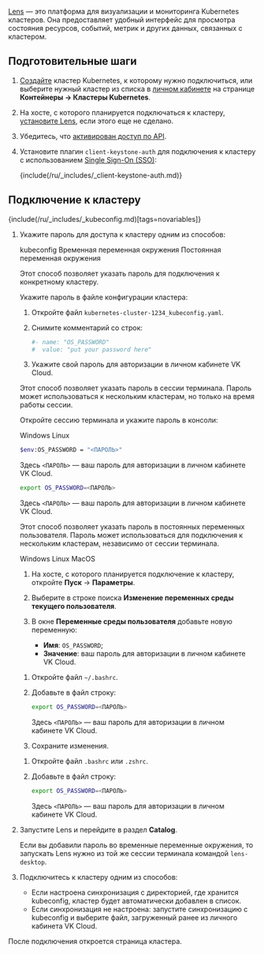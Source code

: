 [Lens](https://k8slens.dev/) — это платформа для визуализации и мониторинга Kubernetes кластеров.  Она предоставляет удобный интерфейс для просмотра состояния ресурсов, событий, метрик и других данных, связанных с кластером.

## Подготовительные шаги

1. [Создайте](../../service-management/create-cluster) кластер Kubernetes, к которому нужно подключиться, или выберите нужный кластер из списка в [личном кабинете](https://msk.cloud.vk.com/app/) на странице **Контейнеры → Кластеры Kubernetes**.
1. На хосте, с которого планируется подключаться к кластеру, [установите Lens](https://docs.k8slens.dev/getting-started/install-lens/), если этого еще не сделано.
1. Убедитесь, что [активирован доступ по API](/ru/tools-for-using-services/rest-api/enable-api#aktivaciya_dostupa_po_api).
1. Установите плагин `client-keystone-auth` для подключения к кластеру с использованием [Single Sign-On (SSO)](../../concepts/access-management):

   {include(/ru/_includes/_client-keystone-auth.md)}

## Подключение к кластеру

{include(/ru/_includes/_kubeconfig.md)[tags=novariables]}

1. Укажите пароль для доступа к кластеру одним из способов:

   <tabs>
   <tablist>
   <tab>kubeconfig</tab>
   <tab>Временная переменная окружения</tab>
   <tab>Постоянная переменная окружения</tab>
   </tablist>
   <tabpanel>

   Этот способ позволяет указать пароль для подключения к конкретному кластеру.

   Укажите пароль в файле конфигурации кластера:

      1. Откройте файл `kubernetes-cluster-1234_kubeconfig.yaml`.
      1. Снимите комментарий со строк:

         ```yaml
         #- name: "OS_PASSWORD"
         #  value: "put your password here"
         ```
      1. Укажите свой пароль для авторизации в личном кабинете VK Cloud.
   
   </tabpanel>
   <tabpanel>
   
   Этот способ позволяет указать пароль в сессии терминала. Пароль может использоваться к нескольким кластерам, но только на время работы сессии.
   
   Откройте сессию терминала и укажите пароль в консоли:
      
      <tabs>
      <tablist>
      <tab>Windows</tab>
      <tab>Linux</tab>
      </tablist>
      <tabpanel>
   
      ```bash
      $env:OS_PASSWORD = "<ПАРОЛЬ>"
      ```
   
      Здесь `<ПАРОЛЬ>` — ваш пароль для авторизации в личном кабинете VK Cloud.

      </tabpanel>
      <tabpanel>

      ```bash
      export OS_PASSWORD=<ПАРОЛЬ>
      ```

      Здесь `<ПАРОЛЬ>` — ваш пароль для авторизации в личном кабинете VK Cloud.

      </tabpanel>
      </tabs>
   
   </tabpanel>
   <tabpanel>

   Этот способ позволяет указать пароль в постоянных переменных пользователя. Пароль может использоваться для подключения к нескольким кластерам, независимо от сессии терминала.

      <tabs>
      <tablist>
      <tab>Windows</tab>
      <tab>Linux</tab>
      <tab>MacOS</tab>
      </tablist>
      <tabpanel>

      1. На хосте, с которого планируется подключение к кластеру, откройте **Пуск** → **Параметры**.
      1. Выберите в строке поиска **Изменение переменных среды текущего пользователя**. 
      1. В окне **Переменные среды пользователя** добавьте новую переменную:
   
         - **Имя**: `OS_PASSWORD`;
         - **Значение**: ваш пароль для авторизации в личном кабинете VK Cloud.
   
      </tabpanel>
      <tabpanel>
   
      1. Откройте файл `~/.bashrc`.
      1. Добавьте в файл строку:
      
         ```bash
         export OS_PASSWORD=<ПАРОЛЬ> 
         ```

         Здесь `<ПАРОЛЬ>` — ваш пароль для авторизации в личном кабинете VK Cloud.
      
      1. Сохраните изменения.

      </tabpanel>
      <tabpanel>

      1. Откройте файл `.bashrc` или `.zshrc`.
      1. Добавьте в файл строку:

         ```bash
         export OS_PASSWORD=<ПАРОЛЬ> 
         ```

         Здесь `<ПАРОЛЬ>` — ваш пароль для авторизации в личном кабинете VK Cloud.
      
      </tabpanel>
      </tabs>

   </tabpanel>
   </tabs>

1. Запустите Lens и перейдите в раздел **Catalog**.

   <warn>

   Если вы добавили пароль во временные переменные окружения, то запускать Lens нужно из той же сессии терминала командой `lens-desktop`.

   </warn>
   
1. Подключитесь к кластеру одним из способов:

   - Если настроена синхронизация с директорией, где хранится kubeconfig, кластер будет автоматически добавлен в список.
   - Если синхронизация не настроена: запустите синхронизацию с kubeconfig и выберите файл, загруженный ранее из личного кабинета VK Cloud. 

После подключения откроется страница кластера.